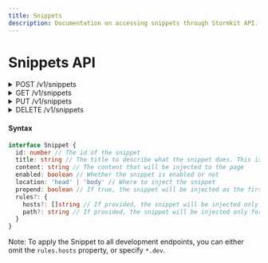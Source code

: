 ```yaml
---
title: Snippets
description: Documentation on accessing snippets through Stormkit API.
---
```


# Snippets API

<details>

<summary>
  <span>POST </span><span>/v1/snippets</span>
</summary>

Add snippets.

```typescript
interface Request {
  snippets: []Snippet
}

interface Response {
  snippets: []Snippet
}
```

```bash
# Example

curl -X POST \
     -H 'Authorization: <api_key>' \
     -H 'Content-Type: application/javascript' \
     'https://api.stormkit.io/v1/snippets` \
     -d '{ "snippets": [{ "title": "Snippet title", "content":  "Hello World", "enabled":  true, "prepend":  false, "location": "head", "rules": { "hosts": ["example.org", "*.dev"], "path": "/my-path" } }] }'
```

</details>

<details>

<summary>
  <span>GET </span><span>/v1/snippets</span>
</summary>

Return snippets.

```typescript
interface Response {
  "snippets": []Redirect
}
```

```bash
# Example

curl -X GET \
     -H 'Authorization: <api_key>' \
     -H 'Content-Type: application/javascript' \
     'https://api.stormkit.io/v1/snippets`
```

```json
{
  "snippets": [
    {
      "id": 1501,
      "title": "Snippet title",
      "content": "Hello World",
      "enabled": true,
      "prepend": false,
      "location": "head",
      "rules": {
        "hosts": ["example.org", "*.dev"],
        "path": "/my-path"
      }
    }
  ]
}
```

</details>

<details>

<summary>
  <span>PUT </span><span>/v1/snippets</span>
</summary>

Update the given snippet.

```typescript
interface Request {
  snippet: Snippet
}

interface Response {
  ok: boolean
}
```

```bash
# Example

curl -X PUT \
     -H 'Authorization: <api_key>' \
     -H 'Content-Type: application/javascript' \
     'https://api.stormkit.io/v1/snippets` \
     -d '{ "snippet": { "id": 1501, "title": "New title", "content":  "Hello World", "enabled":  true, "prepend":  false, "location": "head", "rules": { "hosts": ["example.org", "*.dev"], "path": "/my-path" } } }'
```

</details>

<details>

<summary>
  <span>DELETE </span><span>/v1/snippets</span>
</summary>

Delete Snippets with the given ids.

```typescript
interface QueryString {
  ids: []number
}

interface Response {
  ok: boolean
}
```

```bash
# Example

curl -X PUT \
     -H 'Authorization: <api_key>' \
     -H 'Content-Type: application/javascript' \
     'https://api.stormkit.io/v1/snippets?ids=1501,5061`
```

</details>

#### Syntax

```typescript
interface Snippet {
  id: number // The id of the snippet
  title: string // The title to describe what the snippet does. This is used only internally.
  content: string // The content that will be injected to the page
  enabled: boolean // Whether the snippet is enabled or not
  location: 'head' | 'body' // Where to inject the snippet
  prepend: boolean // If true, the snippet will be injected as the first child to the `location`. Otherwise as the last child.
  rules?: {
    hosts?: []string // If provided, the snippet will be injected only for the provided domains.
    path?: string // If provided, the snippet will be injected only for the provided URL path.
  }
}
```

Note: To apply the Snippet to all development endpoints, you can either omit the `rules.hosts` property, or specify `*.dev`.
